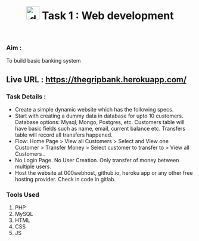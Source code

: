 <h1 align="center"> <img src="img/urllogo.png" alt="darshan khope" height="35" width="35">  Task 1 : Web development </h1><br>
<h3><b>Aim  : </b></h3><p>To build basic banking system</p>

<h2>Live URL : <a href="https://thegripbank.herokuapp.com/">https://thegripbank.herokuapp.com/</a></h2>

<h3><b>Task Details : </b></h3>
<ul>
  <li>Create a simple dynamic website which has the following specs.</li>
<li>Start with creating a dummy data in database for upto 10 customers. Database options: Mysql, Mongo, Postgres, etc. Customers table will have basic fields such as name, email, current balance etc. Transfers table will record all transfers happened.</li>
<li>Flow: Home Page > View all Customers > Select and View one Customer > Transfer Money > Select customer to transfer to > View all Customers .</li>
<li>No Login Page. No User Creation. Only transfer of money between multiple users.</li>
<li>Host the website at 000webhost, github.io, heroku app or any other free hosting provider. Check in code in gitlab.</li>
</ul>

<h3>Tools Used</h3>
<ol>
  <li>PHP</li>
  <li>MySQL</li>
  <li>HTML</li>
  <li>CSS</li>
  <li>JS</li>  
</ol>

